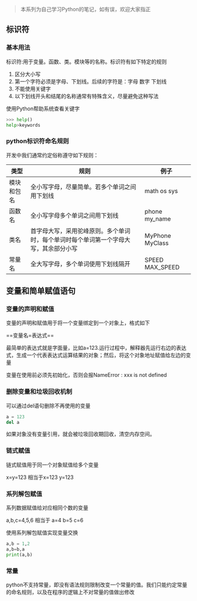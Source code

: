 > 本系列为自己学习Python的笔记，如有误，欢迎大家指正

## 标识符

### 基本用法

标识符:用于变量。函数、类。模块等的名称。标识符有如下特定的规则

1. 区分大小写
2. 第一个字符必须是字母、下划线。后续的字符是：字母  数字  下划线
3. 不能使用关键字
4. 以下划线开头和结尾的名称通常有特殊含义，尽量避免这种写法

使用Python帮助系统查看关键字

```python
>>> help()
help>keywords
```

### python标识符命名规则

开发中我们通常约定俗称遵守如下规则：

| 类型       | 规则                                                         | 例子             |
| ---------- | ------------------------------------------------------------ | ---------------- |
| 模块和包名 | 全小写字母，尽量简单。若多个单词之间用下划线                 | math  os  sys    |
| 函数名     | 全小写字母多个单词之间用下划线                               | phone my_name    |
| 类名       | 首字母大写，采用驼峰原则。多个单词时，每个单词时每个单词第一个字母大写，其余部分小写 | MyPhone MyClass  |
| 常量名     | 全大写字母，多个单词使用下划线隔开                           | SPEED  MAX_SPEED |

## 变量和简单赋值语句

### 变量的声明和赋值

变量的声明和赋值用于将一个变量绑定到一个对象上，格式如下

==变量名=表达式==

最简单的表达式就是字面量，比如a=123.运行过程中，解释器先运行右边的表达式，生成一个代表表达式运算结果的对象；然后，将这个对象地址赋值给左边的变量

变量在使用前必须先初始化，否则会报NameError :  xxx is not defined

### 删除变量和垃圾回收机制

可以通过del语句删除不再使用的变量

```python
a = 123
del a
```

如果对象没有变量引用，就会被垃圾回收期回收，清空内存空间。

### 链式赋值

链式赋值用于同一个对象赋值给多个变量

x=y=123 相当于x=123  y=123

### 系列解包赋值

系列数据赋值给对应相同个数的变量

a,b,c=4,5,6 相当于 a=4 b=5 c=6

使用系列解包赋值实现变量交换

```python
a,b = 1,2
a,b=b,a
print(a,b)
```

### 常量

python不支持常量，即没有语法规则限制改变一个常量的值。我们只能约定常量的命名规则，以及在程序的逻辑上不对常量的值做出修改